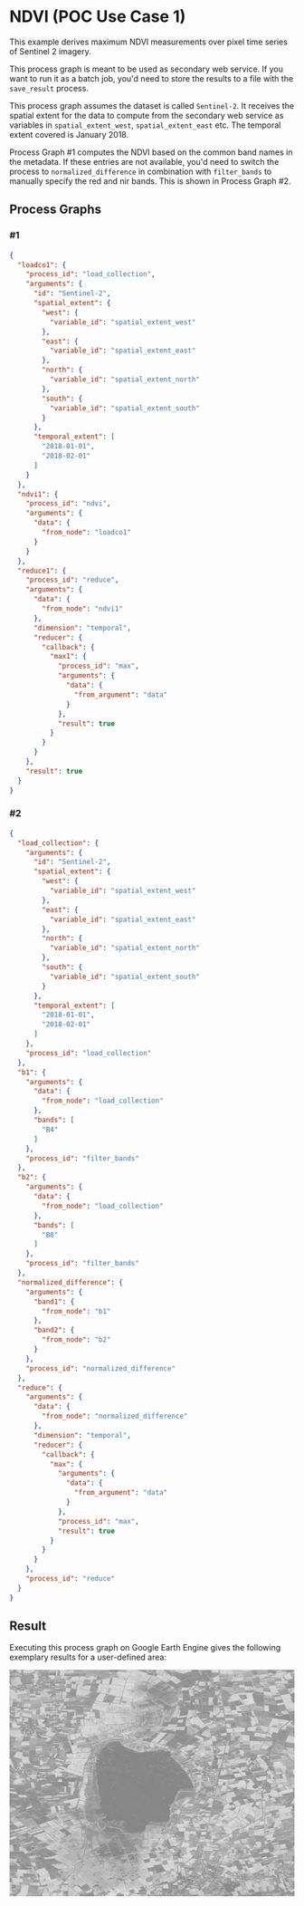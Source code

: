# NDVI (POC Use Case 1)

This example derives maximum NDVI measurements over pixel time series of Sentinel 2 imagery.

This process graph is meant to be used as secondary web service. If you want to run it as a batch job, you'd need to store the results to a file with the `save_result` process.

This process graph assumes the dataset is called `Sentinel-2`. It receives the spatial extent for the data to compute from the secondary web service as variables in `spatial_extent_west`, `spatial_extent_east` etc. The temporal extent covered is January 2018.

Process Graph #1 computes the NDVI based on the common band names in the metadata. If these entries are not available, you'd need to switch the process to `normalized_difference` in combination with `filter_bands` to manually specify the red and nir bands. This is shown in Process Graph #2.

## Process Graphs

### #1

```json
{
  "loadco1": {
    "process_id": "load_collection",
    "arguments": {
      "id": "Sentinel-2",
      "spatial_extent": {
        "west": {
          "variable_id": "spatial_extent_west"
        },
        "east": {
          "variable_id": "spatial_extent_east"
        },
        "north": {
          "variable_id": "spatial_extent_north"
        },
        "south": {
          "variable_id": "spatial_extent_south"
        }
      },
      "temporal_extent": [
        "2018-01-01",
        "2018-02-01"
      ]
    }
  },
  "ndvi1": {
    "process_id": "ndvi",
    "arguments": {
      "data": {
        "from_node": "loadco1"
      }
    }
  },
  "reduce1": {
    "process_id": "reduce",
    "arguments": {
      "data": {
        "from_node": "ndvi1"
      },
      "dimension": "temporal",
      "reducer": {
        "callback": {
          "max1": {
            "process_id": "max",
            "arguments": {
              "data": {
                "from_argument": "data"
              }
            },
            "result": true
          }
        }
      }
    },
    "result": true
  }
}
```

### #2

```json
{
  "load_collection": {
    "arguments": {
      "id": "Sentinel-2",
      "spatial_extent": {
        "west": {
          "variable_id": "spatial_extent_west"
        },
        "east": {
          "variable_id": "spatial_extent_east"
        },
        "north": {
          "variable_id": "spatial_extent_north"
        },
        "south": {
          "variable_id": "spatial_extent_south"
        }
      },
      "temporal_extent": [
        "2018-01-01",
        "2018-02-01"
      ]
    },
    "process_id": "load_collection"
  },
  "b1": {
    "arguments": {
      "data": {
        "from_node": "load_collection"
      },
      "bands": [
        "B4"
      ]
    },
    "process_id": "filter_bands"
  },
  "b2": {
    "arguments": {
      "data": {
        "from_node": "load_collection"
      },
      "bands": [
        "B8"
      ]
    },
    "process_id": "filter_bands"
  },
  "normalized_difference": {
    "arguments": {
      "band1": {
        "from_node": "b1"
      },
      "band2": {
        "from_node": "b2"
      }
    },
    "process_id": "normalized_difference"
  },
  "reduce": {
    "arguments": {
      "data": {
        "from_node": "normalized_difference"
      },
      "dimension": "temporal",
      "reducer": {
        "callback": {
          "max": {
            "arguments": {
              "data": {
                "from_argument": "data"
              }
            },
            "process_id": "max",
            "result": true
          }
        }
      }
    },
    "process_id": "reduce"
  }
}
```

## Result

Executing this process graph on Google Earth Engine gives the following exemplary results for a user-defined area:

![Resulting Image](./gee-result.png)